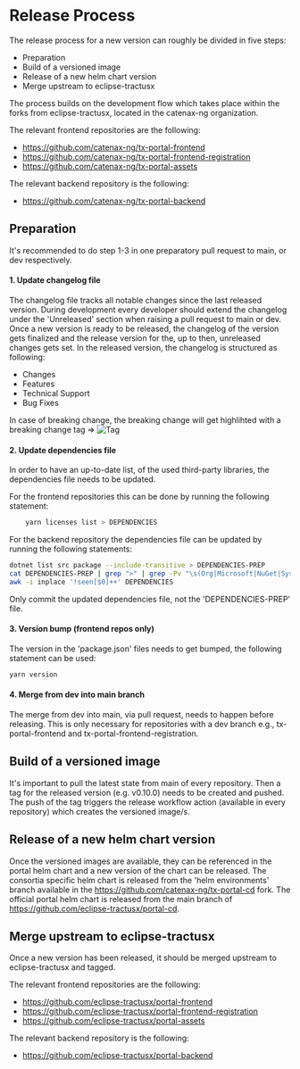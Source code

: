 # Release Process

The release process for a new version can roughly be divided in five steps:

* Preparation
* Build of a versioned image
* Release of a new helm chart version
* Merge upstream to eclipse-tractusx

The process builds on the development flow which takes place within the forks from eclipse-tractusx, located in the catenax-ng organization.

The relevant frontend repositories are the following:
* https://github.com/catenax-ng/tx-portal-frontend
* https://github.com/catenax-ng/tx-portal-frontend-registration
* https://github.com/catenax-ng/tx-portal-assets

The relevant backend repository is the following:
* https://github.com/catenax-ng/tx-portal-backend

## Preparation

It's recommended to do step 1-3 in one preparatory pull request to main, or dev respectively.

#### 1. Update changelog file

The changelog file tracks all notable changes since the last released version.
During development every developer should extend the changelog under the 'Unreleased' section when raising a pull request to main or dev.
Once a new version is ready to be released, the changelog of the version gets finalized and the release version for the, up to then, unreleased changes gets set.
In the released version, the changelog is structured as following:
* Changes
* Features
* Technical Support
* Bug Fixes

In case of breaking change, the breaking change will get highlihted with a breaking change tag => ![Tag](https://img.shields.io/static/v1?label=&message=BreakingChange&color=yellow&style=flat)

#### 2. Update dependencies file

In order to have an up-to-date list, of the used third-party libraries, the dependencies file needs to be updated.

For the frontend repositories this can be done by running the following statement:

```bash
    yarn licenses list > DEPENDENCIES
```

For the backend repository the dependencies file can be updated by running the following statements:

```bash
dotnet list src package --include-transitive > DEPENDENCIES-PREP
cat DEPENDENCIES-PREP | grep ">" | grep -Pv "\s(Org|Microsoft|NuGet|System|runtime|docker|Docker|NETStandard)" | sed -E -e "s/\s+> ([a-zA-Z\.\-]+).+\s([0-9]+\.[0-9]+\.[0-9]+)\s*/nuget\/nuget\/\-\/\1\/\2/g" > DEPENDENCIES
awk -i inplace '!seen[$0]++' DEPENDENCIES
```

Only commit the updated dependencies file, not the 'DEPENDENCIES-PREP' file.

#### 3. Version bump (frontend repos only)

The version in the 'package.json' files needs to get bumped, the following statement can be used:

```bash
yarn version
```

#### 4. Merge from dev into main branch

The merge from dev into main, via pull request, needs to happen before releasing.
This is only necessary for repositories with a dev branch e.g., tx-portal-frontend and tx-portal-frontend-registration.

## Build of a versioned image

It's important to pull the latest state from main of every repository.
Then a tag for the released version (e.g. v0.10.0) needs to be created and pushed.
The push of the tag triggers the release workflow action (available in every repository) which creates the versioned image/s.

## Release of a new helm chart version

Once the versioned images are available, they can be referenced in the portal helm chart and a new version of the chart can be released.
The consortia specific helm chart is released from the 'helm environments' branch available in the https://github.com/catenax-ng/tx-portal-cd fork.
The official portal helm chart is released from the main branch of https://github.com/eclipse-tractusx/portal-cd.

## Merge upstream to eclipse-tractusx

Once a new version has been released, it should be merged upstream to eclipse-tractusx and tagged.

The relevant frontend repositories are the following:

* https://github.com/eclipse-tractusx/portal-frontend
* https://github.com/eclipse-tractusx/portal-frontend-registration
* https://github.com/eclipse-tractusx/portal-assets

The relevant backend repository is the following:

* https://github.com/eclipse-tractusx/portal-backend

